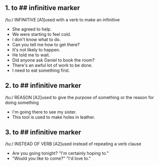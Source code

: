 ## 1. to ## infinitive marker
/tuː/ INFINITIVE
[A1]used with a verb to make an infinitive
- She agreed to help.
- We were starting to feel cold.
- I don't know what to do.
- Can you tell me how to get there?
- It's not likely to happen.
- He told me to wait.
- Did anyone ask Daniel to book the room?
- There's an awful lot of work to be done.
- I need to eat something first.

## 2. to ## infinitive marker
/tuː/ REASON
[A2]used to give the purpose of something or the reason for doing something
- I'm going there to see my sister.
- This tool is used to make holes in leather.

## 3. to ## infinitive marker
/tuː/ INSTEAD OF VERB
[A2]used instead of repeating a verb clause
- Are you going tonight? "I'm certainly hoping to."
- "Would you like to come?" "I'd love to."

